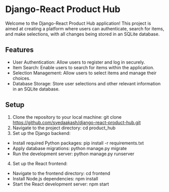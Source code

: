 # Django-React Product Hub

Welcome to the Django-React Product Hub application! This project is aimed at creating a platform where users can authenticate,
search for items, and make selections, with all changes being stored in an SQLite database.

## Features

- User Authentication: Allow users to register and log in securely.
- Item Search: Enable users to search for items within the application.
- Selection Management: Allow users to select items and manage their choices.
- Database Storage: Store user selections and other relevant information in an SQLite database.

## Setup

1. Clone the repository to your local machine:
    git clone https://github.com/syedaakash/django-react-product-hub.git
2. Navigate to the project directory:
    cd product_hub
3. Set up the Django backend:
  - Install required Python packages:
     pip install -r requirements.txt
  - Apply database migrations:
    python manage.py migrate
  - Run the development server:
    python manage.py runserver
4. Set up the React frontend:
  - Navigate to the frontend directory:
    cd frontend
  - Install Node.js dependencies:
    npm install
  - Start the React development server:
    npm start
    
